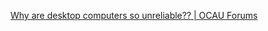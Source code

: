 
[Why are desktop computers so unreliable?? | OCAU Forums](https://forums.overclockers.com.au/threads/why-are-desktop-computers-so-unreliable.856433)
